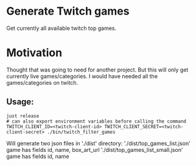# Generate Twitch games
Get currently all available twitch top games.

# Motivation
Thought that was going to need for another project. But this will only get currently live games/categories. I would have needed all the games/categories on twitch.

## Usage:
```console
just release
# can also export environment variables before calling the command
TWITCH_CLIENT_ID=<twitch-client-id> TWITCH_CLIENT_SECRET=<twitch-client-secret> ./bin/twitch_filter_games
```
Will generate two json files in './dist' directory:
'./dist/top_games_list.json' game has fields id, name, box_art_url
'./dist/top_games_list_small.json' game has fields id, name
